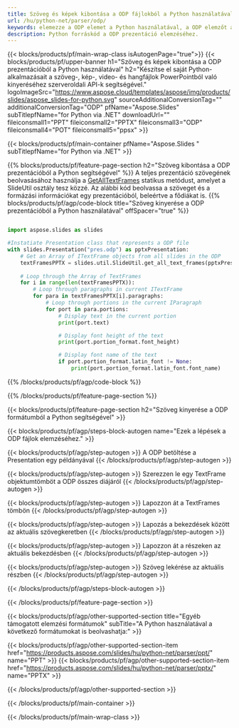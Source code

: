 ```yaml
---
title: Szöveg és képek kibontása a ODP fájlokból a Python használatával
url: /hu/python-net/parser/odp/
keywords: elemezze a ODP elemet a Python használatával, a ODP elemzőt a Python használatával, kinyerje ki az adatokat a ODP elemből a Python nyelven, bontsa ki a szöveget a ODP-ből a Python használatával, bontsa ki a képeket a ODP-ból a Python használatával
description: Python forráskód a ODP prezentáció elemzéséhez.
---
```


{{< blocks/products/pf/main-wrap-class isAutogenPage="true">}}
{{< blocks/products/pf/upper-banner h1="Szöveg és képek kibontása a ODP prezentációból a Python használatával" h2="Készítse el saját Python-alkalmazásait a szöveg-, kép-, video- és hangfájlok PowerPointból való kinyeréséhez szerveroldali API-k segítségével." logoImageSrc="https://www.aspose.cloud/templates/aspose/img/products/slides/aspose_slides-for-python.svg" sourceAdditionalConversionTag="" additionalConversionTag="ODP" pfName="Aspose.Slides" subTitlepfName="for Python via .NET" downloadUrl="" fileiconsmall1="PPT" fileiconsmall2="PPTX" fileiconsmall3="ODP" fileiconsmall4="POT" fileiconsmall5="ppsx" >}}

{{< blocks/products/pf/main-container pfName="Aspose.Slides " subTitlepfName="for Python via .NET" >}}

{{% blocks/products/pf/feature-page-section  h2="Szöveg kibontása a ODP prezentációból a Python segítségével" %}}
A teljes prezentáció szövegének beolvasásához használja a [GetAllTextFrames](https://reference.aspose.com/slides/python-net/aspose.slides.util/slideutil/) statikus metódust, amelyet a SlideUtil osztály tesz közzé. Az alábbi kód beolvassa a szöveget és a formázási információkat egy prezentációból, beleértve a fődiákat is.
{{% blocks/products/pf/agp/code-block title="Szöveg kinyerése a ODP prezentációból a Python használatával" offSpacer="true" %}}

```py

import aspose.slides as slides

#Instatiate Presentation class that represents a ODP file
with slides.Presentation("pres.odp") as pptxPresentation:
    # Get an Array of ITextFrame objects from all slides in the ODP
    textFramesPPTX = slides.util.SlideUtil.get_all_text_frames(pptxPresentation, True)
    
    # Loop through the Array of TextFrames
    for i in range(len(textFramesPPTX)):
	    # Loop through paragraphs in current ITextFrame
        for para in textFramesPPTX[i].paragraphs:
            # Loop through portions in the current IParagraph
            for port in para.portions:
			    # Display text in the current portion
                print(port.text)

    			# Display font height of the text
                print(port.portion_format.font_height)

			    # Display font name of the text
                if port.portion_format.latin_font != None:
                    print(port.portion_format.latin_font.font_name)
```

{{% /blocks/products/pf/agp/code-block %}}

{{% /blocks/products/pf/feature-page-section %}}

{{< blocks/products/pf/feature-page-section  h2="Szöveg kinyerése a ODP formátumból a Python segítségével" >}}

{{< blocks/products/pf/agp/steps-block-autogen name="Ezek a lépések a ODP fájlok elemzéséhez." >}}

{{< blocks/products/pf/agp/step-autogen >}}
A ODP betöltése a Presentation egy példányával
{{< /blocks/products/pf/agp/step-autogen >}}

{{< blocks/products/pf/agp/step-autogen >}}
Szerezzen le egy TextFrame objektumtömböt a ODP összes diájáról
{{< /blocks/products/pf/agp/step-autogen >}}

{{< blocks/products/pf/agp/step-autogen >}}
Lapozzon át a TextFrames tömbön
{{< /blocks/products/pf/agp/step-autogen >}}

{{< blocks/products/pf/agp/step-autogen >}}
Lapozás a bekezdések között az aktuális szövegkeretben
{{< /blocks/products/pf/agp/step-autogen >}}

{{< blocks/products/pf/agp/step-autogen >}}
Lapozzon át a részeken az aktuális bekezdésben
{{< /blocks/products/pf/agp/step-autogen >}}

{{< blocks/products/pf/agp/step-autogen >}}
Szöveg lekérése az aktuális részben
{{< /blocks/products/pf/agp/step-autogen >}}

{{< /blocks/products/pf/agp/steps-block-autogen >}}

{{< /blocks/products/pf/feature-page-section >}}

{{< blocks/products/pf/agp/other-supported-section title="Egyéb támogatott elemzési formátumok" subTitle="A Python használatával a következő formátumokat is beolvashatja:" >}}

{{< blocks/products/pf/agp/other-supported-section-item href="https://products.aspose.com/slides/hu/python-net/parser/ppt/" name="PPT" >}}
{{< blocks/products/pf/agp/other-supported-section-item href="https://products.aspose.com/slides/hu/python-net/parser/pptx/" name="PPTX" >}}


{{< /blocks/products/pf/agp/other-supported-section >}}

{{< /blocks/products/pf/main-container >}}
    
{{< /blocks/products/pf/main-wrap-class >}}